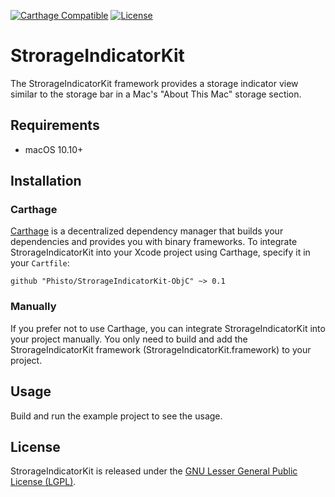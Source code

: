 [![Carthage Compatible](https://img.shields.io/badge/Carthage-compatible-4BC51D.svg?style=flat)](https://github.com/Carthage/Carthage)
[![License](https://img.shields.io/github/license/phisto/StrorageIndicatorKit-ObjC.svg)](https://github.com/Phisto//InfoBarKit-ObjC)

# StrorageIndicatorKit

The StrorageIndicatorKit framework provides a storage indicator view similar to the storage bar in a Mac's "About This Mac" storage section.


## Requirements

-  macOS 10.10+

  
## Installation

### Carthage

[Carthage](https://github.com/Carthage/Carthage) is a decentralized dependency manager that builds your dependencies and provides you with binary frameworks. To integrate StrorageIndicatorKit into your Xcode project using Carthage, specify it in your `Cartfile`:

```ogdl
github "Phisto/StrorageIndicatorKit-ObjC" ~> 0.1
```

### Manually

If you prefer not to use Carthage, you can integrate StrorageIndicatorKit into your project manually.
You only need to build and add the StrorageIndicatorKit framework (StrorageIndicatorKit.framework) to your project. 


## Usage

Build and run the example project to see the usage.

## License

StrorageIndicatorKit is released under the [GNU Lesser General Public License (LGPL)](https://www.gnu.org/licenses/). 

